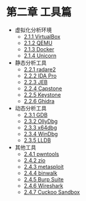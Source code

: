# 第二章 工具篇

* 虚拟化分析环境
  * [2.1.1 VirtualBox](2.1.1_virtualbox.md)
  * [2.1.2 QEMU](2.1.2_qemu.md)
  * [2.1.3 Docker](2.1.3_docker.md)
  * [2.1.4 Unicorn](2.1.4_unicorn.md)
* 静态分析工具
  * [2.2.1 radare2](2.2.1_radare2.md)
  * [2.2.2 IDA Pro](2.2.2_idapro.md)
  * [2.2.3 JEB](2.2.3_jeb.md)
  * [2.2.4 Capstone](2.2.4_capstone.md)
  * [2.2.5 Keystone](2.2.5_keystone.md)
  * [2.2.6 Ghidra](2.2.6_ghidra.md)
* 动态分析工具
  * [2.3.1 GDB](2.3.1_gdb.md)
  * [2.3.2 OllyDbg](2.3.2_ollydbg.md)
  * [2.3.3 x64dbg](2.3.3_x64dbg.md)
  * [2.3.4 WinDbg](2.3.4_windbg.md)
  * [2.3.5 LLDB](2.3.5_lldb.md)
* 其他工具
  * [2.4.1 pwntools](2.4.1_pwntools.md)
  * [2.4.2 zio](2.4.2_zio.md)
  * [2.4.3 metasploit](2.4.3_metasploit.md)
  * [2.4.4 binwalk](2.4.4_binwalk.md)
  * [2.4.5 Burp Suite](2.4.5_burpsuite.md)
  * [2.4.6 Wireshark](2.4.6_wireshark.md)
  * [2.4.7 Cuckoo Sandbox](2.4.7_cuckoo.md)
